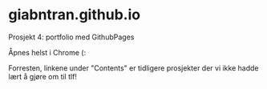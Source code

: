 # giabntran.github.io
Prosjekt 4: portfolio med GithubPages

Åpnes helst i Chrome (:

Forresten, linkene under "Contents" er tidligere prosjekter der vi ikke hadde lært å gjøre om til tlf!
